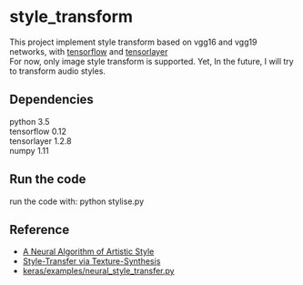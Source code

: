 # style\_transform
This project implement style transform based on vgg16 and vgg19 networks,
with [tensorflow](https://www.tensorflow.org/) and [tensorlayer](http://tensorlayer.readthedocs.io/en/latest/)   
For now, only image style transform is supported.
Yet, In the future, I will try to transform audio styles.
## Dependencies
python 3.5   
tensorflow 0.12   
tensorlayer 1.2.8   
numpy 1.11

## Run the code
run the code with: python stylise.py

## Reference
* [A Neural Algorithm of Artistic Style](https://arxiv.org/abs/1508.06576)
* [Style-Transfer via Texture-Synthesis](http://www.cs.technion.ac.il/~elad/publications/journals/2016/Style-Transfer-IEEE-TIP.pdf)
* [keras/examples/neural_style_transfer.py](https://github.com/fchollet/keras/blob/master/examples/neural_style_transfer.py)
